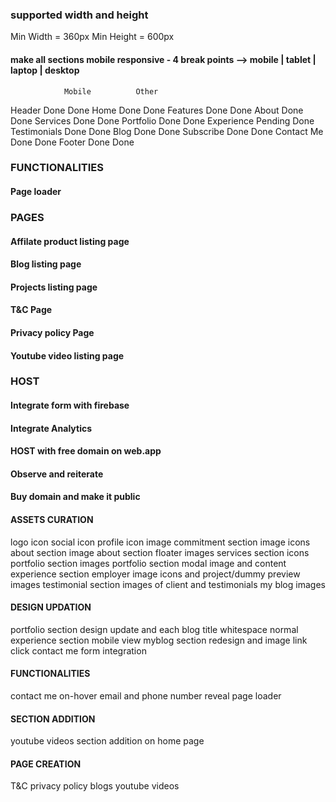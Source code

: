 ### supported width and height
Min Width = 360px
Min Height = 600px

#### make all sections mobile responsive - 4 break points --> mobile | tablet | laptop | desktop
                Mobile          Other
Header          Done            Done
Home            Done            Done
Features        Done            Done
About           Done            Done
Services        Done            Done
Portfolio       Done            Done
Experience      Pending         Done
Testimonials    Done            Done
Blog            Done            Done
Subscribe       Done            Done
Contact Me      Done            Done
Footer          Done            Done

### FUNCTIONALITIES
#### Page loader

### PAGES
#### Affilate product listing page 
#### Blog listing page 
#### Projects listing page
#### T&C Page
#### Privacy policy Page
#### Youtube video listing page

### HOST
#### Integrate form with firebase
#### Integrate Analytics
#### HOST with free domain on web.app
#### Observe and reiterate
#### Buy domain and make it public

<!-- NOV 11 - UPDATE -->

#### ASSETS CURATION
logo icon
social icon
profile icon image
commitment section image icons
about section image
about section floater images
services section icons 
portfolio section images
portfolio section modal image and content
experience section employer image icons and project/dummy preview images
testimonial section images of client and testimonials
my blog images 


#### DESIGN UPDATION
portfolio section design update and each blog title whitespace normal 
experience section mobile view 
myblog section redesign and image link click 
contact me form integration

#### FUNCTIONALITIES
contact me on-hover email and phone number reveal 
page loader 

#### SECTION ADDITION
youtube videos section addition on home page

#### PAGE CREATION
T&C
privacy policy
blogs 
youtube videos